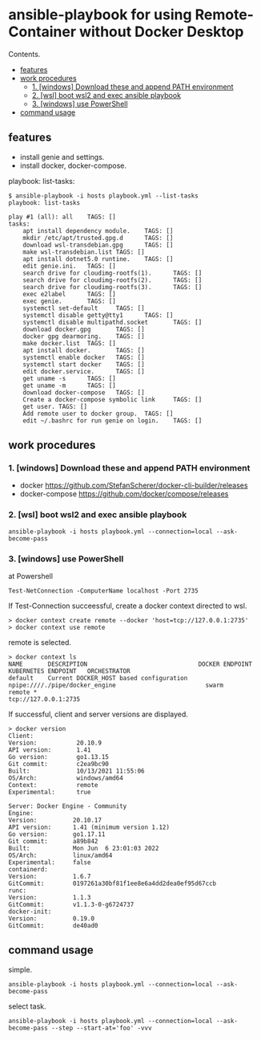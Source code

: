 # ansible-playbook for using Remote-Container without Docker Desktop

Contents.
<!-- @import "[TOC]" {cmd="toc" depthFrom=2 depthTo=6 orderedList=false} -->

<!-- code_chunk_output -->

- [features](#features)
- [work procedures](#work-procedures)
  - [1. [windows] Download these and append PATH environment](#1-windows-download-these-and-append-path-environment)
  - [2. [wsl] boot wsl2 and exec ansible playbook](#2-wsl-boot-wsl2-and-exec-ansible-playbook)
  - [3. [windows] use PowerShell](#3-windows-use-powershell)
- [command usage](#command-usage)

<!-- /code_chunk_output -->

## features

- install genie and settings.
- install docker, docker-compose.

playbook: list-tasks:

    $ ansible-playbook -i hosts playbook.yml --list-tasks
    playbook: list-tasks

    play #1 (all): all    TAGS: []
    tasks:
        apt install dependency module.    TAGS: []
        mkdir /etc/apt/trusted.gpg.d      TAGS: []
        download wsl-transdebian.gpg      TAGS: []
        make wsl-transdebian.list TAGS: []
        apt install dotnet5.0 runtine.    TAGS: []
        edit genie.ini.   TAGS: []
        search drive for cloudimg-rootfs(1).      TAGS: []
        search drive for cloudimg-rootfs(2).      TAGS: []
        search drive for cloudimg-rootfs(3).      TAGS: []
        exec e2label      TAGS: []
        exec genie.       TAGS: []
        systemctl set-default     TAGS: []
        systemctl disable getty@tty1      TAGS: []
        systemctl disable multipathd.socket       TAGS: []
        download docker.gpg       TAGS: []
        docker gpg dearmoring.    TAGS: []
        make docker.list  TAGS: []
        apt install docker.       TAGS: []
        systemctl enable docker   TAGS: []
        systemctl start docker    TAGS: []
        edit docker.service.      TAGS: []
        get uname -s      TAGS: []
        get uname -m      TAGS: []
        download docker-compose   TAGS: []
        Create a docker-compose symbolic link     TAGS: []
        get user. TAGS: []
        Add remote user to docker group.  TAGS: []
        edit ~/.bashrc for run genie on login.    TAGS: []

## work procedures

### 1. [windows] Download these and append PATH environment

- docker https://github.com/StefanScherer/docker-cli-builder/releases
- docker-compose https://github.com/docker/compose/releases

### 2. [wsl] boot wsl2 and exec ansible playbook

    ansible-playbook -i hosts playbook.yml --connection=local --ask-become-pass

### 3. [windows] use PowerShell

at Powershell

    Test-NetConnection -ComputerName localhost -Port 2735

If Test-Connection succeessful, create a docker context directed to wsl.

    > docker context create remote --docker 'host=tcp://127.0.0.1:2735'
    > docker context use remote

remote is selected.

    > docker context ls
    NAME       DESCRIPTION                               DOCKER ENDPOINT                  KUBERNETES ENDPOINT   ORCHESTRATOR
    default    Current DOCKER_HOST based configuration   npipe:////./pipe/docker_engine                         swarm
    remote *                                             tcp://127.0.0.1:2735


If successful, client and server versions are displayed.

    > docker version
    Client:
    Version:           20.10.9
    API version:       1.41
    Go version:        go1.13.15
    Git commit:        c2ea9bc90
    Built:             10/13/2021 11:55:06
    OS/Arch:           windows/amd64
    Context:           remote
    Experimental:      true

    Server: Docker Engine - Community
    Engine:
    Version:          20.10.17
    API version:      1.41 (minimum version 1.12)
    Go version:       go1.17.11
    Git commit:       a89b842
    Built:            Mon Jun  6 23:01:03 2022
    OS/Arch:          linux/amd64
    Experimental:     false
    containerd:
    Version:          1.6.7
    GitCommit:        0197261a30bf81f1ee8e6a4dd2dea0ef95d67ccb
    runc:
    Version:          1.1.3
    GitCommit:        v1.1.3-0-g6724737
    docker-init:
    Version:          0.19.0
    GitCommit:        de40ad0

## command usage

simple.

    ansible-playbook -i hosts playbook.yml --connection=local --ask-become-pass

select task.

    ansible-playbook -i hosts playbook.yml --connection=local --ask-become-pass --step --start-at='foo' -vvv
